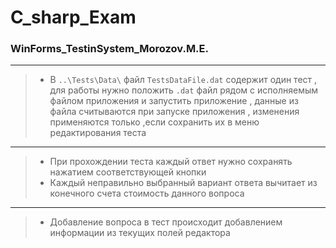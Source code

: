 # C_sharp_Exam
### WinForms_TestinSystem_Morozov.M.E.
---
> - В ```..\Tests\Data\```  файл ```TestsDataFile.dat``` содержит один тест , для работы нужно положить ```.dat``` файл рядом с исполняемым файлом приложения и запустить приложение , данные из файла считываются при запуске приложения , изменения применяются только ,если сохранить их в меню редактирования теста

---

>  - При прохождении теста каждый ответ нужно сохранять нажатием соответствующей кнопки
> - Каждый неправильно выбранный вариант ответа вычитает из конечного счета стоимость данного вопроса

---

> - Добавление вопроса в тест происходит добавлением информации из текущих полей редактора

